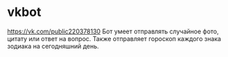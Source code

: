 # vkbot
https://vk.com/public220378130
Бот умеет отправлять случайное фото, цитату или ответ на вопрос. Также отправляет гороскоп каждого знака зодиака на сегодняшний день.
